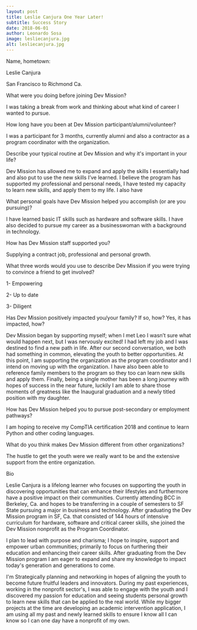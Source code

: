 ```yaml
---
layout: post
title: Leslie Canjura One Year Later!
subtitle: Success Story
date: 2018-06-01
author: Leonardo Sosa
image: lesliecanjura.jpg
alt: lesliecanjura.jpg
---
```

Name, hometown:

Leslie Canjura

San Francisco to Richmond Ca.

What were you doing before joining Dev Mission?

I was taking a break from work and thinking about what kind of career I wanted to pursue.

How long have you been at Dev Mission participant/alumni/volunteer? 

I was a participant for 3 months, currently alumni and also a contractor as a program coordinator with the organization.

Describe your typical routine at Dev Mission and why it's important in your life?

Dev Mission has allowed me to expand and apply the skills I essentially had and also put to use the new skills I’ve learned. I believe the program has supported my professional and personal needs, I have tested my capacity to learn new skills, and apply them to my life. I also have

What personal goals have Dev Mission helped you accomplish (or are you pursuing)?

I have learned basic IT skills such as hardware and software skills. I have also decided to pursue my career as a businesswoman with a background in technology.

How has Dev Mission staff supported you?

Supplying a contract job, professional and personal growth.

What three words would you use to describe Dev Mission if you were trying to convince a friend to get involved?

1- Empowering

2- Up to date

3- Diligent

Has Dev Mission positively impacted you/your family? If so, how? Yes, it has impacted, how?

Dev Mission began by supporting myself; when I met Leo I wasn’t sure what would happen next, but I was nervously excited! I had left my job and I was destined to find a new path in life. After our second conversation, we both had something in common, elevating the youth to better opportunities. At this point, I am supporting the organization as the program coordinator and I intend on moving up with the organization. I have also been able to reference family members to the program so they too can learn new skills and apply them. Finally, being a single mother has been a long journey with hopes of success in the near future, luckily I am able to share those moments of greatness like the Inaugural graduation and a newly titled position with my daughter.

How has Dev Mission helped you to pursue post-secondary or employment pathways?

I am hoping to receive my CompTIA certification 2018 and continue to learn Python and other coding languages.

What do you think makes Dev Mission different from other organizations?

The hustle to get the youth were we really want to be and the extensive support from the entire organization.

Bio

Leslie Canjura is a lifelong learner who focuses on supporting the youth in discovering opportunities that can enhance their lifestyles and furthermore have a positive impact on their communities. Currently attending BCC in Berkeley, Ca. and hopes to be transferring in a couple of semesters to SF State pursuing a major in business and technology. After graduating the Dev Mission program in SF, Ca. that consisted of 144 hours of intensive curriculum for hardware, software and critical career skills, she joined the Dev Mission nonprofit as the Program Coordinator.

I plan to lead with purpose and charisma; I hope to inspire, support and empower urban communities; primarily to focus on furthering their education and enhancing their career skills. After graduating from the Dev Mission program I am eager to expand and share my knowledge to impact today's generation and generations to come.

I'm Strategically planning and networking in hopes of aligning the youth to become future fruitful leaders and innovators. During my past experiences, working in the nonprofit sector's, I was able to engage with the youth and I discovered my passion for education and seeing students personal growth to learn new skills that can be applied to the real world. While my bigger projects at the time are developing an academic intervention application, I am using all my past and newly learned skills to ensure I know all I can know so I can one day have a nonprofit of my own.
